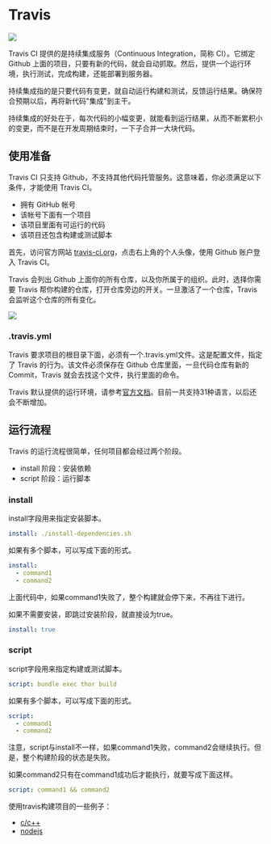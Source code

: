 # Travis
![](http://www.138dish.cn/web/images/bg2017121901.png)

Travis CI 提供的是持续集成服务（Continuous Integration，简称 CI）。它绑定 Github 上面的项目，只要有新的代码，就会自动抓取。然后，提供一个运行环境，执行测试，完成构建，还能部署到服务器。

持续集成指的是只要代码有变更，就自动运行构建和测试，反馈运行结果。确保符合预期以后，再将新代码"集成"到主干。

持续集成的好处在于，每次代码的小幅变更，就能看到运行结果，从而不断累积小的变更，而不是在开发周期结束时，一下子合并一大块代码。

## 使用准备
Travis CI 只支持 Github，不支持其他代码托管服务。这意味着，你必须满足以下条件，才能使用 Travis CI。

*   拥有 GitHub 帐号
*   该帐号下面有一个项目
*   该项目里面有可运行的代码
*   该项目还包含构建或测试脚本

首先，访问官方网站 [travis-ci.org](https://www.travis-ci.org/)，点击右上角的个人头像，使用 Github 账户登入 Travis CI。

Travis 会列出 Github 上面你的所有仓库，以及你所属于的组织。此时，选择你需要 Travis 帮你构建的仓库，打开仓库旁边的开关。一旦激活了一个仓库，Travis 会监听这个仓库的所有变化。

![](http://www.138dish.cn/web/images/bg2017121902.png)

### .travis.yml
Travis 要求项目的根目录下面，必须有一个.travis.yml文件。这是配置文件，指定了 Travis 的行为。该文件必须保存在 Github 仓库里面，一旦代码仓库有新的 Commit，Travis 就会去找这个文件，执行里面的命令。

Travis 默认提供的运行环境，请参考[官方文档](https://docs.travis-ci.com/user/languages)。目前一共支持31种语言，以后还会不断增加。

## 运行流程
Travis 的运行流程很简单，任何项目都会经过两个阶段。

*   install 阶段：安装依赖
*   script 阶段：运行脚本

### install

install字段用来指定安装脚本。

```yml
install: ./install-dependencies.sh
```
如果有多个脚本，可以写成下面的形式。

```yml
install:
  - command1
  - command2
```
上面代码中，如果command1失败了，整个构建就会停下来，不再往下进行。

如果不需要安装，即跳过安装阶段，就直接设为true。

```yml
install: true
```

### script

script字段用来指定构建或测试脚本。

```yml
script: bundle exec thor build
```
如果有多个脚本，可以写成下面的形式。

```yml
script:
  - command1
  - command2
```
注意，script与install不一样，如果command1失败，command2会继续执行。但是，整个构建阶段的状态是失败。

如果command2只有在command1成功后才能执行，就要写成下面这样。

```yml
script: command1 && command2
```

使用travis构建项目的一些例子：
*   [c/c++](https://docs.travis-ci.com/user/languages/c/)
*   [nodejs](https://docs.travis-ci.com/user/languages/javascript-with-nodejs/)


